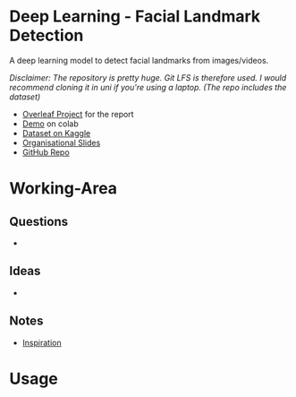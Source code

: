 # Deep Learning - Facial Landmark Detection
A deep learning model to detect facial landmarks from images/videos.

_Disclaimer: The repository is pretty huge. Git LFS is therefore used. I would recommend cloning it in uni if you're using a laptop. (The repo includes the dataset)_

+ [Overleaf Project](https://www.overleaf.com/8268422246bjnxsrvsbqxn) for the report
+ [Demo](https://colab.research.google.com/github/StrangeGirlMurph/DeepLearning-FacialLandmarkDetection/blob/master/demo.ipynb) on colab
+ [Dataset on Kaggle](https://www.kaggle.com/c/facial-keypoints-detection/overview)
+ [Organisational Slides](https://docs.google.com/presentation/d/1Lbggpj_nj4RomOm4q35XUcoOoDsIDvT18GLpOIygC2Q/edit#slide=id.p)
+ [GitHub Repo](https://github.com/StrangeGirlMurph/DeepLearning-FacialLandmarkDetection)

# Working-Area
## Questions
+ 
## Ideas
+
## Notes
+ [Inspiration](https://www.kaggle.com/code/karanjakhar/facial-keypoint-detection)

# Usage
